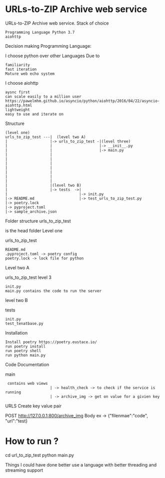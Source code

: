  URLs-to-ZIP Archive web service
================
URLs-to-ZIP Archive web service.
Stack of choice

    Programming Language Python 3.7  
    aiohttp

Decision making
Programming Language:

I choose python over other Languages Due to

    familiarity
    fast iteration
    Mature web echo system

I choose aiohttp

    aysnc first
    can scale easily to a million user https://pawelmhm.github.io/asyncio/python/aiohttp/2016/04/22/asyncio-aiohttp.html
    lightweight
    easy to use and iterate on

Structure
```
(level one)
urls_to_zip_test ---|  (level two A)
|                   |-> urls_to_zip_test -|(level three)
|                   |                     |-> __init__.py
|                   |                     |-> main.py
|                   |
|                   |
|                   |
|                   |
|                   |
|                   |
|                   |
|                   |(level two B)
|                   |-> tests  ->|
|                                |-> init.py
|-> README.md                    |-> test_urls_to_zip_test.py
|-> poetry.lock
|-> pyproject.toml
|-> sample_archive.json
````

Folder structure
urls_to_zip_test

is the head folder
Level one

urls_to_zip_test

    README.md
    .pyproject.toml -> poetry config 
    poetry.lock -> lock file for python

Level two A

urls_to_zip_test
level 3

    init.py
    main.py contains the code to run the server

level two B

tests

    init.py
    test_tenatbase.py

Installation

    Install poetry https://poetry.eustace.io/
    run poetry install
    run poetry shell
    run python main.py

Code Documentation

main
```
 contains web views
                    | -> health_check -> to check if the service is running 
                    | -> archive_img -> get on value for a givien key
```
URLS
Create key value pair

POST http://127.0.0.1:800/archive_img Body ex -> {"filenmae":"code", "url":"test}

How to run ?
==================

cd url_to_zip_test
python main.py

Things I could have done better
  use a language with better threading and streaming support
